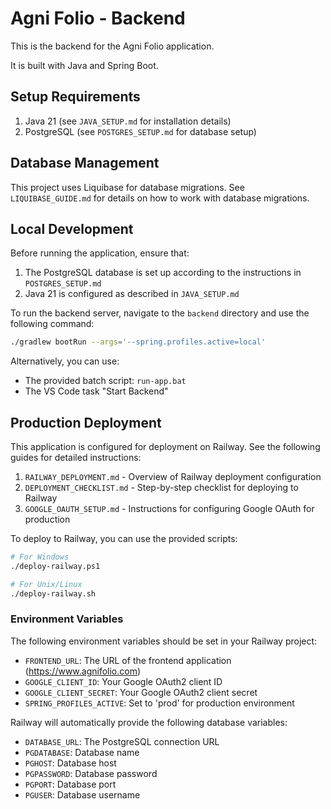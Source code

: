 # Agni Folio - Backend

This is the backend for the Agni Folio application.

It is built with Java and Spring Boot.

## Setup Requirements

1. Java 21 (see `JAVA_SETUP.md` for installation details)
2. PostgreSQL (see `POSTGRES_SETUP.md` for database setup)

## Database Management

This project uses Liquibase for database migrations. See `LIQUIBASE_GUIDE.md` for details on how to work with database migrations.

## Local Development

Before running the application, ensure that:
1. The PostgreSQL database is set up according to the instructions in `POSTGRES_SETUP.md`
2. Java 21 is configured as described in `JAVA_SETUP.md`

To run the backend server, navigate to the `backend` directory and use the following command:

```bash
./gradlew bootRun --args='--spring.profiles.active=local'
```

Alternatively, you can use:
- The provided batch script: `run-app.bat`
- The VS Code task "Start Backend"

## Production Deployment

This application is configured for deployment on Railway. See the following guides for detailed instructions:

1. `RAILWAY_DEPLOYMENT.md` - Overview of Railway deployment configuration
2. `DEPLOYMENT_CHECKLIST.md` - Step-by-step checklist for deploying to Railway
3. `GOOGLE_OAUTH_SETUP.md` - Instructions for configuring Google OAuth for production

To deploy to Railway, you can use the provided scripts:

```bash
# For Windows
./deploy-railway.ps1

# For Unix/Linux
./deploy-railway.sh
```

### Environment Variables

The following environment variables should be set in your Railway project:

- `FRONTEND_URL`: The URL of the frontend application (https://www.agnifolio.com)
- `GOOGLE_CLIENT_ID`: Your Google OAuth2 client ID
- `GOOGLE_CLIENT_SECRET`: Your Google OAuth2 client secret  
- `SPRING_PROFILES_ACTIVE`: Set to 'prod' for production environment

Railway will automatically provide the following database variables:
- `DATABASE_URL`: The PostgreSQL connection URL
- `PGDATABASE`: Database name
- `PGHOST`: Database host
- `PGPASSWORD`: Database password
- `PGPORT`: Database port
- `PGUSER`: Database username
